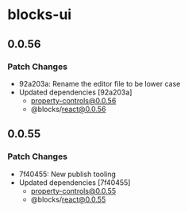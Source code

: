 # blocks-ui

## 0.0.56

### Patch Changes

- 92a203a: Rename the editor file to be lower case
- Updated dependencies [92a203a]
  - property-controls@0.0.56
  - @blocks/react@0.0.56

## 0.0.55

### Patch Changes

- 7f40455: New publish tooling
- Updated dependencies [7f40455]
  - property-controls@0.0.55
  - @blocks/react@0.0.55
